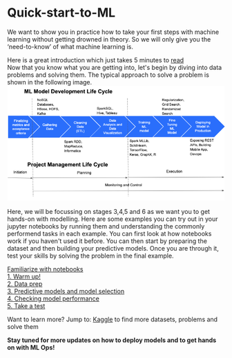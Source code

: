 # Quick-start-to-ML

We want to show you in practice how to take your first steps with machine learning without getting drowned in theory. So we will only give you the ‘need-to-know’ of what machine learning is.

Here is a great introduction which just takes 5 minutes to [read](https://towardsdatascience.com/introduction-to-machine-learning-for-beginners-eed6024fdb08)<br>
Now that you know what you are getting into, let's begin by diving into data problems and solving them. The typical approach to solve a problem is shown in the following image.
![image](Machine-Learning-and-Project-Management-Life-Cycle-1.png)<br>

Here, we will be focussing on stages 3,4,5 and 6 as we want you to get hands-on with modelling. Here are some examples you can try out in your jupyter notebooks by running them and understanding the commonly performend tasks in each example. You can first look at how notebooks work if you haven't used it before. You can then start by preparing the dataset and then building your predictive models. Once you are through it, test your skills by solving the problem in the final example.

[Familiarize with notebooks](https://github.com/anupamadas31/getting-started-with-ML/blob/master/Running%20Code.ipynb)<br>
[1. Warm up!](https://github.com/anupamadas31/getting-started-with-ML/blob/master/exploratory%20data%20analysis.ipynb)<br>
[2. Data prep](https://github.com/anupamadas31/getting-started-with-ML/blob/master/data%20wrangling%20and%20prediction.ipynb)<br>
[3. Predictive models and model selection](https://github.com/anupamadas31/getting-started-with-ML/blob/master/data%20wrangling%20and%20prediction.ipynb)<br>
[4. Checking model performance](https://github.com/anupamadas31/getting-started-with-ML/blob/master/data%20wrangling%20and%20prediction.ipynb)<br>
[5. Take a test](https://github.com/anupamadas31/getting-started-with-ML/blob/master/Sales%20Prediction_%20test.ipynb)<br>

Want to learn more? Jump to:
[Kaggle](https://www.kaggle.com/datasets?fileType=csv) to find more datasets, problems and solve them

**Stay tuned for more updates on how to deploy models and to get hands on with ML Ops!**


